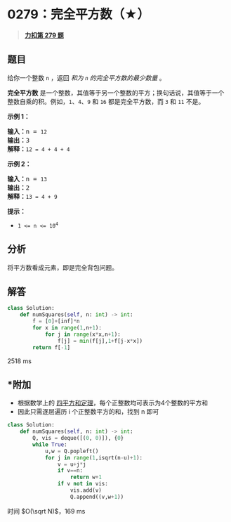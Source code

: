 # 0279：完全平方数（★）


> <u>**[力扣第 279 题](https://leetcode.cn/problems/perfect-squares/)**</u>

## 题目

<p>给你一个整数 <code>n</code> ，返回 <em>和为 <code>n</code> 的完全平方数的最少数量</em> 。</p>

<p><strong>完全平方数</strong> 是一个整数，其值等于另一个整数的平方；换句话说，其值等于一个整数自乘的积。例如，<code>1</code>、<code>4</code>、<code>9</code> 和 <code>16</code> 都是完全平方数，而 <code>3</code> 和 <code>11</code> 不是。</p>



<p><strong>示例 1：</strong></p>

<pre>
<strong>输入：</strong>n = <code>12</code>
<strong>输出：</strong>3
<strong>解释：</strong><code>12 = 4 + 4 + 4</code></pre>

<p><strong>示例 2：</strong></p>

<pre>
<strong>输入：</strong>n = <code>13</code>
<strong>输出：</strong>2
<strong>解释：</strong><code>13 = 4 + 9</code></pre>


<p><strong>提示：</strong></p>

<ul>
<li><code>1 &lt;= n &lt;= 10<sup>4</sup></code></li>
</ul>


## 分析

将平方数看成元素，即是完全背包问题。

## 解答

```python
class Solution:
    def numSquares(self, n: int) -> int:
        f = [0]+[inf]*n
        for x in range(1,n+1):
            for j in range(x*x,n+1):
                f[j] = min(f[j],1+f[j-x*x])
        return f[-1]
```
2518 ms

## *附加

- 根据数学上的 [四平方和定理](https://baike.baidu.com/item/%E5%9B%9B%E5%B9%B3%E6%96%B9%E5%92%8C%E5%AE%9A%E7%90%86)，每个正整数均可表示为4个整数的平方和
- 因此只需逐层遍历 i 个正整数平方的和，找到 n 即可

```python
class Solution:
    def numSquares(self, n: int) -> int:
        Q, vis = deque([(0, 0)]), {0}
        while True:
            u,w = Q.popleft()
            for j in range(1,isqrt(n-u)+1):
                v = u+j*j
                if v==n:
                    return w+1
                if v not in vis:
                    vis.add(v)
                    Q.append((v,w+1))
```
时间 $O(\sqrt N)$，169 ms

